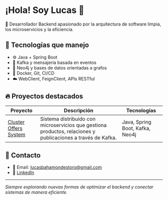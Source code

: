 # ¡Hola! Soy Lucas 👋

🎯 Desarrollador Backend apasionado por la arquitectura de software limpia, los microservicios y la eficiencia.

## 🚀 Tecnologías que manejo

- ⚙️ Java + Spring Boot
- 📡 Kafka y mensajería basada en eventos
- 🧠 Neo4j y bases de datos orientadas a grafos
- 🐳 Docker, Git, CI/CD
- ☁️ WebClient, FeignClient, APIs RESTful

## 🔥 Proyectos destacados

| Proyecto | Descripción | Tecnologías |
|---------|-------------|-------------|
| [Cluster Offers System](https://github.com/lucasbahamondestoro/cluster-offers-system) | Sistema distribuido con microservicios que gestiona productos, relaciones y publicaciones a través de Kafka. | Java, Spring Boot, Kafka, Neo4j |

## 💼 Contacto

- 📧 Email: lucasbahamondestoro@gmail.com
- 💼 [LinkedIn](https://www.linkedin.com/in/lucas-bahamondes-toro/)

---

_Siempre explorando nuevas formas de optimizar el backend y conectar sistemas de manera eficiente._
